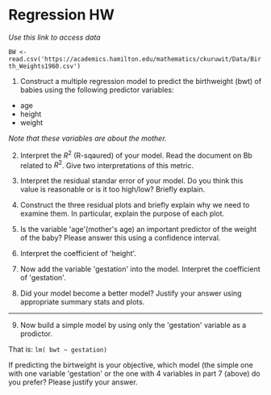 # Regression HW

*Use this link to access data*
  
``BW <-  read.csv('https://academics.hamilton.edu/mathematics/ckuruwit/Data/Birth_Weights1960.csv')``


1.  Construct a multiple regression model to predict the birthweight (bwt) of babies using the following predictor variables:
* age 
* height
* weight 

*Note that these variables are about the mother.*

2.  Interpret the $R^2$ (R-sqaured) of your model.  Read the document on Bb related to $R^2$.  Give two interpretations of this metric.


3. Interpret the residual standar error of your model.  Do you think this value is reasonable or is it too high/low?  Briefly explain. 

4.  Construct the three residual plots and briefly explain why we need to examine them.  In particular, explain the purpose of each plot.

5.  Is the variable 'age'(mother's age) an important predictor of the weight of the baby?  Please answer this using a confidence interval.


6.  Interpret the coefficient of 'height'.


7.  Now add the variable 'gestation' into the model. Interpret the coefficient of 'gestation'.

8. Did your model become a better model?  Justify your answer using appropriate summary stats and plots.

---

9. Now build a simple model by using only the 'gestation' variable as a prodictor.

That is: ``lm( bwt ~ gestation)``

If predicting the birtweight is your objective, which model (the simple one with one variable 'gestation' or the one with 4 variables in part 7 (above) do you prefer?  Please justify your answer.

